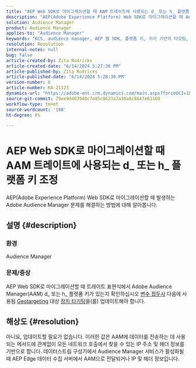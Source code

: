 ```yaml
---
title: "AEP Web SDK로 마이그레이션할 때 AAM 트레이트에 사용되는 d_ 또는 h_ 플랫폼 키 조정"
description: "AEP(Adobe Experience Platform) Web SDK로 마이그레이션할 때 Adobe Audience Manager 문제를 해결하는 방법에 대해 알아봅니다."
solution: Audience Manager
product: Audience Manager
applies-to: "Audience Manager"
keywords: "KCS, audience manager, AEP 웹 SDK, 플랫폼 키, 지리 기반의 타깃팅, 변수 접두사, 디바이스 타깃팅"
resolution: Resolution
internal-notes: null
bug: false
article-created-by: Zita Rodricks
article-created-date: "6/14/2024 5:27:36 PM"
article-published-by: Zita Rodricks
article-published-date: "6/14/2024 5:28:30 PM"
version-number: 6
article-number: KA-21123
dynamics-url: "https://adobe-ent.crm.dynamics.com/main.aspx?forceUCI=1&pagetype=entityrecord&etn=knowledgearticle&id=d4d26e63-732a-ef11-840a-002248084fbb"
source-git-commit: 79ee9d463940c7e85c0623a7a30a0c8647e63160
workflow-type: tm+mt
source-wordcount: '188'
ht-degree: 6%

---
```


# AEP Web SDK로 마이그레이션할 때 AAM 트레이트에 사용되는 d_ 또는 h_ 플랫폼 키 조정


AEP(Adobe Experience Platform) Web SDK로 마이그레이션할 때 발생하는 Adobe Audience Manager 문제를 해결하는 방법에 대해 알아봅니다.

## 설명 {#description}


### 환경

Audience Manager

### 문제/증상

AEP Web SDK로 마이그레이션할 때 트레이트 표현식에서 Adobe Audience Manager(AAM) d_ 또는 h_ 플랫폼 키가 있는지 확인하십시오 [변수 접두사](https://experienceleague.adobe.com/docs/audience-manager/user-guide/features/traits/trait-variable-prefixes.html) 다음에 사용됨 [Geotargeting](https://experienceleague.adobe.com/docs/audience-manager/user-guide/features/traits/trait-geotarget-keys.html) 대상 [장치 타기팅](https://experienceleague.adobe.com/docs/audience-manager/user-guide/features/traits/trait-device-targeting.html)을(를) 업데이트해야 합니다.


## 해상도 {#resolution}


아니요, 업데이트할 필요가 없습니다. 이러한 값은 AAM에 데이터를 전송하는 데 사용되는 메서드에 관계없이 모든 네트워크 호출에서 찾을 수 있는 IP 주소 및 헤더 정보를 기반으로 합니다. 데이터스트림 구성기에서 Audience Manager 서비스가 활성화될 때 AEP Edge 데이터 수집 서버에서 AAM으로 전달되거나 IP 및 헤더 정보입니다.
